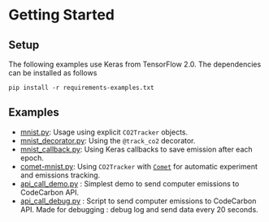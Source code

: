 # Getting Started

## Setup
The following examples use Keras from TensorFlow 2.0. The dependencies can be installed as follows
```
pip install -r requirements-examples.txt
```

## Examples
* [mnist.py](mnist.py): Usage using explicit `CO2Tracker` objects.
* [mnist_decorator.py](mnist_decorator.py): Using the `@track_co2` decorator.
* [mnist_callback.py](mnist_callback.py): Using Keras callbacks to save emission after each epoch.
* [comet-mnist.py](comet-mnist.py): Using `CO2Tracker` with [`Comet`](https://www.comet.ml/site) for automatic experiment and emissions tracking.
* [api_call_demo.py](api_call_demo.py) : Simplest demo to send computer emissions to CodeCarbon API.
* [api_call_debug.py](api_call_debug.py) : Script to send computer emissions to CodeCarbon API. Made for debugging : debug log and send data every 20 seconds.
